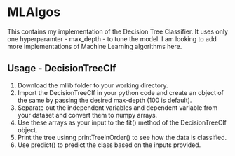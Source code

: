 # MLAlgos
This contains my implementation of the Decision Tree Classifier. It uses only one hyperparamter - max_depth - to tune the model. I am looking to add more implementations of Machine Learning algorithms here.

## Usage - DecisionTreeClf
1. Download the mllib folder to your working directory.
2. Import the DecisionTreeClf in your python code and create an object of the same by passing the desired max-depth (100 is default).
3. Separate out the independent variables and dependent variable from your dataset and convert them to numpy arrays.
4. Use these arrays as your input to the fit() method of the DecisionTreeClf object.
5. Print the tree usinng printTreeInOrder() to see how the data is classified.
6. Use predict() to predict the class based on the inputs provided.
